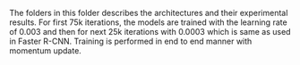 The folders in this folder describes the architectures and their experimental results. For first 75k iterations, the
models are trained with the learning rate of 0.003 and then for next 25k iterations with 0.0003 which is same as used in Faster R-CNN. Training is performed in end to end manner with momentum update.


